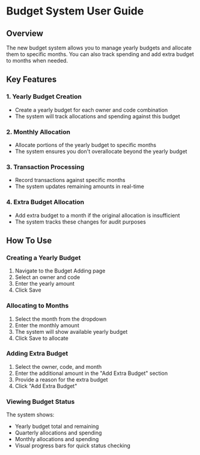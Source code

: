 # Budget System User Guide

## Overview
The new budget system allows you to manage yearly budgets and allocate them to specific months. You can also track spending and add extra budget to months when needed.

## Key Features

### 1. Yearly Budget Creation
- Create a yearly budget for each owner and code combination
- The system will track allocations and spending against this budget

### 2. Monthly Allocation
- Allocate portions of the yearly budget to specific months
- The system ensures you don't overallocate beyond the yearly budget

### 3. Transaction Processing
- Record transactions against specific months
- The system updates remaining amounts in real-time

### 4. Extra Budget Allocation
- Add extra budget to a month if the original allocation is insufficient
- The system tracks these changes for audit purposes

## How To Use

### Creating a Yearly Budget
1. Navigate to the Budget Adding page
2. Select an owner and code
3. Enter the yearly amount
4. Click Save

### Allocating to Months
1. Select the month from the dropdown
2. Enter the monthly amount
3. The system will show available yearly budget
4. Click Save to allocate

### Adding Extra Budget
1. Select the owner, code, and month
2. Enter the additional amount in the "Add Extra Budget" section
3. Provide a reason for the extra budget
4. Click "Add Extra Budget"

### Viewing Budget Status
The system shows:
- Yearly budget total and remaining
- Quarterly allocations and spending
- Monthly allocations and spending
- Visual progress bars for quick status checking